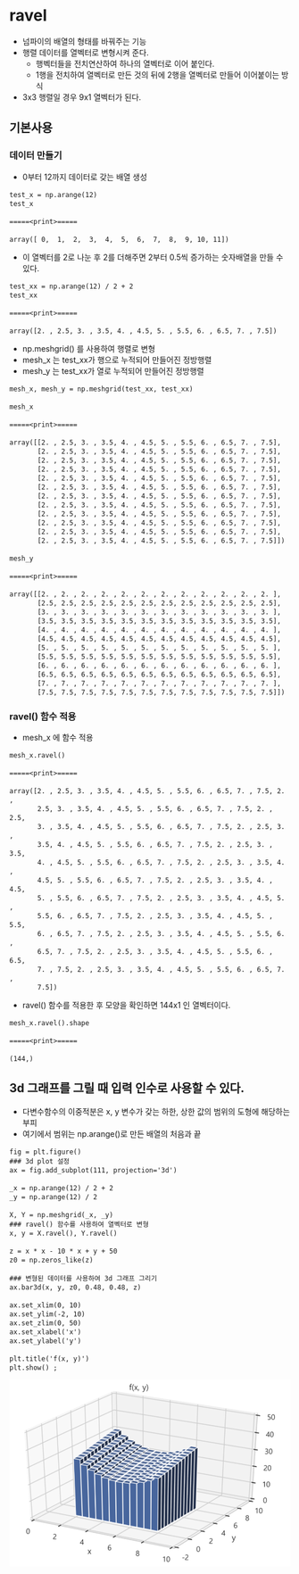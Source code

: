 # ravel
- 넘파이의 배열의 형태를 바꿔주는 기능
- 행렬 데이터를 열벡터로 변형시켜 준다.
   - 행벡터들을 전치연산하여 하나의 열벡터로 이어 붙인다.
   - 1행을 전치하여 열벡터로 만든 것의 뒤에 2행을 열벡터로 만들어 이어붙이는 방식
- 3x3 행렬일 경우 9x1 열벡터가 된다.

## 기본사용

### 데이터 만들기
- 0부터 12까지 데이터로 갖는 배열 생성
```
test_x = np.arange(12)
test_x

=====<print>=====

array([ 0,  1,  2,  3,  4,  5,  6,  7,  8,  9, 10, 11])
```
- 이 열벡터를 2로 나눈 후 2를 더해주면 2부터 0.5씩 증가하는 숫자배열을 만들 수 있다.
```
test_xx = np.arange(12) / 2 + 2
test_xx

=====<print>=====

array([2. , 2.5, 3. , 3.5, 4. , 4.5, 5. , 5.5, 6. , 6.5, 7. , 7.5])
```
- np.meshgrid() 를 사용하여 행렬로 변형
- mesh_x 는 test_xx가 행으로 누적되어 만들어진 정방행렬
- mesh_y 는 test_xx가 열로 누적되어 만들어진 정방행렬
```
mesh_x, mesh_y = np.meshgrid(test_xx, test_xx)

mesh_x

=====<print>=====

array([[2. , 2.5, 3. , 3.5, 4. , 4.5, 5. , 5.5, 6. , 6.5, 7. , 7.5],
       [2. , 2.5, 3. , 3.5, 4. , 4.5, 5. , 5.5, 6. , 6.5, 7. , 7.5],
       [2. , 2.5, 3. , 3.5, 4. , 4.5, 5. , 5.5, 6. , 6.5, 7. , 7.5],
       [2. , 2.5, 3. , 3.5, 4. , 4.5, 5. , 5.5, 6. , 6.5, 7. , 7.5],
       [2. , 2.5, 3. , 3.5, 4. , 4.5, 5. , 5.5, 6. , 6.5, 7. , 7.5],
       [2. , 2.5, 3. , 3.5, 4. , 4.5, 5. , 5.5, 6. , 6.5, 7. , 7.5],
       [2. , 2.5, 3. , 3.5, 4. , 4.5, 5. , 5.5, 6. , 6.5, 7. , 7.5],
       [2. , 2.5, 3. , 3.5, 4. , 4.5, 5. , 5.5, 6. , 6.5, 7. , 7.5],
       [2. , 2.5, 3. , 3.5, 4. , 4.5, 5. , 5.5, 6. , 6.5, 7. , 7.5],
       [2. , 2.5, 3. , 3.5, 4. , 4.5, 5. , 5.5, 6. , 6.5, 7. , 7.5],
       [2. , 2.5, 3. , 3.5, 4. , 4.5, 5. , 5.5, 6. , 6.5, 7. , 7.5],
       [2. , 2.5, 3. , 3.5, 4. , 4.5, 5. , 5.5, 6. , 6.5, 7. , 7.5]])

mesh_y

=====<print>=====

array([[2. , 2. , 2. , 2. , 2. , 2. , 2. , 2. , 2. , 2. , 2. , 2. ],
       [2.5, 2.5, 2.5, 2.5, 2.5, 2.5, 2.5, 2.5, 2.5, 2.5, 2.5, 2.5],
       [3. , 3. , 3. , 3. , 3. , 3. , 3. , 3. , 3. , 3. , 3. , 3. ],
       [3.5, 3.5, 3.5, 3.5, 3.5, 3.5, 3.5, 3.5, 3.5, 3.5, 3.5, 3.5],
       [4. , 4. , 4. , 4. , 4. , 4. , 4. , 4. , 4. , 4. , 4. , 4. ],
       [4.5, 4.5, 4.5, 4.5, 4.5, 4.5, 4.5, 4.5, 4.5, 4.5, 4.5, 4.5],
       [5. , 5. , 5. , 5. , 5. , 5. , 5. , 5. , 5. , 5. , 5. , 5. ],
       [5.5, 5.5, 5.5, 5.5, 5.5, 5.5, 5.5, 5.5, 5.5, 5.5, 5.5, 5.5],
       [6. , 6. , 6. , 6. , 6. , 6. , 6. , 6. , 6. , 6. , 6. , 6. ],
       [6.5, 6.5, 6.5, 6.5, 6.5, 6.5, 6.5, 6.5, 6.5, 6.5, 6.5, 6.5],
       [7. , 7. , 7. , 7. , 7. , 7. , 7. , 7. , 7. , 7. , 7. , 7. ],
       [7.5, 7.5, 7.5, 7.5, 7.5, 7.5, 7.5, 7.5, 7.5, 7.5, 7.5, 7.5]])
```

### ravel() 함수 적용
- mesh_x 에 함수 적용
```
mesh_x.ravel()

=====<print>=====

array([2. , 2.5, 3. , 3.5, 4. , 4.5, 5. , 5.5, 6. , 6.5, 7. , 7.5, 2. ,
       2.5, 3. , 3.5, 4. , 4.5, 5. , 5.5, 6. , 6.5, 7. , 7.5, 2. , 2.5,
       3. , 3.5, 4. , 4.5, 5. , 5.5, 6. , 6.5, 7. , 7.5, 2. , 2.5, 3. ,
       3.5, 4. , 4.5, 5. , 5.5, 6. , 6.5, 7. , 7.5, 2. , 2.5, 3. , 3.5,
       4. , 4.5, 5. , 5.5, 6. , 6.5, 7. , 7.5, 2. , 2.5, 3. , 3.5, 4. ,
       4.5, 5. , 5.5, 6. , 6.5, 7. , 7.5, 2. , 2.5, 3. , 3.5, 4. , 4.5,
       5. , 5.5, 6. , 6.5, 7. , 7.5, 2. , 2.5, 3. , 3.5, 4. , 4.5, 5. ,
       5.5, 6. , 6.5, 7. , 7.5, 2. , 2.5, 3. , 3.5, 4. , 4.5, 5. , 5.5,
       6. , 6.5, 7. , 7.5, 2. , 2.5, 3. , 3.5, 4. , 4.5, 5. , 5.5, 6. ,
       6.5, 7. , 7.5, 2. , 2.5, 3. , 3.5, 4. , 4.5, 5. , 5.5, 6. , 6.5,
       7. , 7.5, 2. , 2.5, 3. , 3.5, 4. , 4.5, 5. , 5.5, 6. , 6.5, 7. ,
       7.5])
```
- ravel() 함수를 적용한 후 모양을 확인하면 144x1 인 열벡터이다.
```
mesh_x.ravel().shape

=====<print>=====

(144,)
```

## 3d 그래프를 그릴 때 입력 인수로 사용할 수 있다.
- 다변수함수의 이중적분은 x, y 변수가 갖는 하한, 상한 값의 범위의 도형에 해당하는 부피
- 여기에서 범위는 np.arange()로 만든 배열의 처음과 끝
```
fig = plt.figure()
### 3d plot 설정
ax = fig.add_subplot(111, projection='3d')

_x = np.arange(12) / 2 + 2
_y = np.arange(12) / 2

X, Y = np.meshgrid(_x, _y)
### ravel() 함수를 사용하여 열벡터로 변형
x, y = X.ravel(), Y.ravel()

z = x * x - 10 * x + y + 50
z0 = np.zeros_like(z)

### 변형된 데이터를 사용하여 3d 그래프 그리기
ax.bar3d(x, y, z0, 0.48, 0.48, z)

ax.set_xlim(0, 10)
ax.set_ylim(-2, 10)
ax.set_zlim(0, 50)
ax.set_xlabel('x')
ax.set_ylabel('y')

plt.title('f(x, y)')
plt.show() ; 
```
![ravel.PNG](./images/ravel.PNG)
